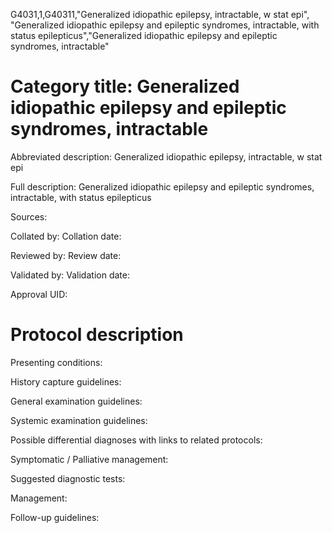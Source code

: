 G4031,1,G40311,"Generalized idiopathic epilepsy, intractable, w stat epi", "Generalized idiopathic epilepsy and epileptic syndromes, intractable, with status epilepticus","Generalized idiopathic epilepsy and epileptic syndromes, intractable"
# Category title: Generalized idiopathic epilepsy and epileptic syndromes, intractable

Abbreviated description: Generalized idiopathic epilepsy, intractable, w stat epi

Full description: Generalized idiopathic epilepsy and epileptic syndromes, intractable, with status epilepticus

Sources:

Collated by:
Collation date:

Reviewed by:
Review date:

Validated by:
Validation date:

Approval UID:

# Protocol description

Presenting conditions:

History capture guidelines:

General examination guidelines:

Systemic examination guidelines:

Possible differential diagnoses with links to related protocols:

Symptomatic / Palliative management:

Suggested diagnostic tests:

Management:

Follow-up guidelines:
